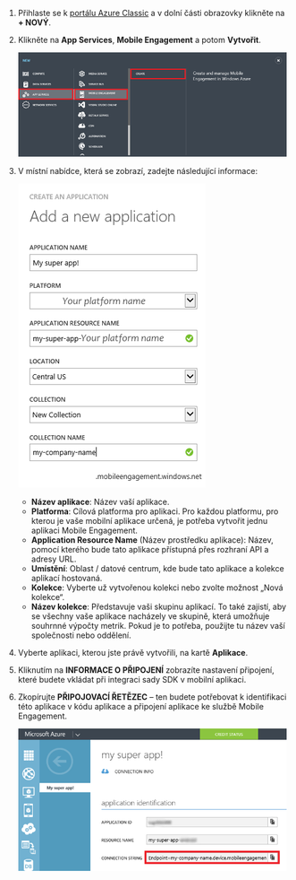 1. Přihlaste se k [portálu Azure Classic](https://manage.windowsazure.com) a v dolní části obrazovky klikněte na **+ NOVÝ**.

2. Klikněte na **App Services**, **Mobile Engagement** a potom **Vytvořit**.

    ![](./media/mobile-engagement-create-app-in-portal/create-mobile-engagement-app.png)

3. V místní nabídce, která se zobrazí, zadejte následující informace:

    ![](./media/mobile-engagement-create-app-in-portal/create-azme-popup.png)

    - **Název aplikace**: Název vaší aplikace. 
    - **Platforma**: Cílová platforma pro aplikaci. Pro každou platformu, pro kterou je vaše mobilní aplikace určená, je potřeba vytvořit jednu aplikaci Mobile Engagement. 
    - **Application Resource Name** (Název prostředku aplikace): Název, pomocí kterého bude tato aplikace přístupná přes rozhraní API a adresy URL. 
    - **Umístění**: Oblast / datové centrum, kde bude tato aplikace a kolekce aplikací hostovaná.
    - **Kolekce**: Vyberte už vytvořenou kolekci nebo zvolte možnost „Nová kolekce“.
    - **Název kolekce**: Představuje vaši skupinu aplikací. To také zajistí, aby se všechny vaše aplikace nacházely ve skupině, která umožňuje souhrnné výpočty metrik. Pokud je to potřeba, použijte tu název vaší společnosti nebo oddělení.

4. Vyberte aplikaci, kterou jste právě vytvořili, na kartě **Aplikace**.

5. Kliknutím na **INFORMACE O PŘIPOJENÍ** zobrazíte nastavení připojení, které budete vkládat při integraci sady SDK v mobilní aplikaci.

6. Zkopírujte **PŘIPOJOVACÍ ŘETĚZEC** – ten budete potřebovat k identifikaci této aplikace v kódu aplikace a připojení aplikace ke službě Mobile Engagement.

    ![](./media/mobile-engagement-create-app-in-portal/app-connection-info-page.png)




<!--HONumber=Jun16_HO2-->


